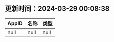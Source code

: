 ## 更新时间：2024-03-29 00:08:38
| AppID | 名称 | 类型  |
| :-------------------- | :----------------------------- | :----------- |
| null | null| null |
